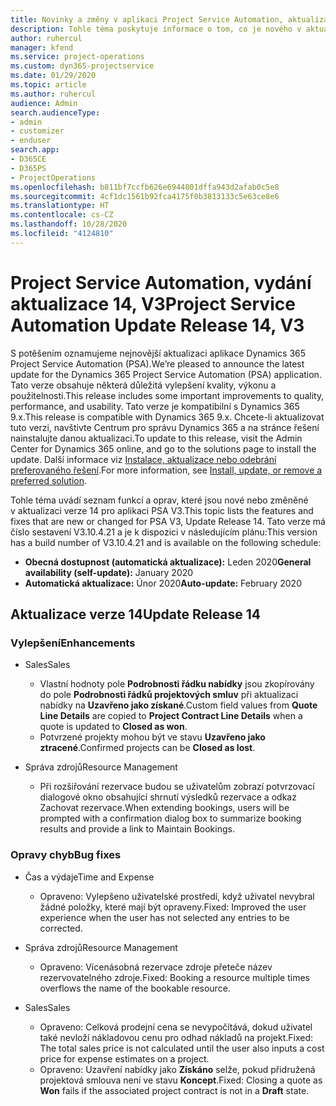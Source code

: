 ```yaml
---
title: Novinky a změny v aplikaci Project Service Automation, aktualizace verze 14, V3
description: Tohle téma poskytuje informace o tom, co je nového v aktualizaci verze 14 pro aplikaci Project Service Automation V3.
author: ruhercul
manager: kfend
ms.service: project-operations
ms.custom: dyn365-projectservice
ms.date: 01/29/2020
ms.topic: article
ms.author: ruhercul
audience: Admin
search.audienceType:
- admin
- customizer
- enduser
search.app:
- D365CE
- D365PS
- ProjectOperations
ms.openlocfilehash: b811bf7ccfb626e6944801dffa943d2afab0c5e8
ms.sourcegitcommit: 4cf1dc1561b92fca4175f0b3813133c5e63ce8e6
ms.translationtype: HT
ms.contentlocale: cs-CZ
ms.lasthandoff: 10/28/2020
ms.locfileid: "4124810"
---
```

# <a name="project-service-automation-update-release-14-v3"></a><span data-ttu-id="64181-103">Project Service Automation, vydání aktualizace 14, V3</span><span class="sxs-lookup"><span data-stu-id="64181-103">Project Service Automation Update Release 14, V3</span></span>
<span data-ttu-id="64181-104">S potěšením oznamujeme nejnovější aktualizaci aplikace Dynamics 365 Project Service Automation (PSA).</span><span class="sxs-lookup"><span data-stu-id="64181-104">We’re pleased to announce the latest update for the Dynamics 365 Project Service Automation (PSA) application.</span></span> <span data-ttu-id="64181-105">Tato verze obsahuje některá důležitá vylepšení kvality, výkonu a použitelnosti.</span><span class="sxs-lookup"><span data-stu-id="64181-105">This release includes some important improvements to quality, performance, and usability.</span></span> <span data-ttu-id="64181-106">Tato verze je kompatibilní s Dynamics 365 9.x.</span><span class="sxs-lookup"><span data-stu-id="64181-106">This release is compatible with Dynamics 365 9.x.</span></span> <span data-ttu-id="64181-107">Chcete-li aktualizovat tuto verzi, navštivte Centrum pro správu Dynamics 365 a na stránce řešení nainstalujte danou aktualizaci.</span><span class="sxs-lookup"><span data-stu-id="64181-107">To update to this release, visit the Admin Center for Dynamics 365 online, and go to the solutions page to install the update.</span></span> <span data-ttu-id="64181-108">Další informace viz [Instalace, aktualizace nebo odebrání preferovaného řešení](https://docs.microsoft.com/power-platform/admin/install-remove-preferred-solution).</span><span class="sxs-lookup"><span data-stu-id="64181-108">For more information, see [Install, update, or remove a preferred solution](https://docs.microsoft.com/power-platform/admin/install-remove-preferred-solution).</span></span>

<span data-ttu-id="64181-109">Tohle téma uvádí seznam funkcí a oprav, které jsou nové nebo změněné v aktualizaci verze 14 pro aplikaci PSA V3.</span><span class="sxs-lookup"><span data-stu-id="64181-109">This topic lists the features and fixes that are new or changed for PSA V3, Update Release 14.</span></span> <span data-ttu-id="64181-110">Tato verze má číslo sestavení V3.10.4.21 a je k dispozici v následujícím plánu:</span><span class="sxs-lookup"><span data-stu-id="64181-110">This version has a build number of V3.10.4.21 and is available on the following schedule:</span></span>

- <span data-ttu-id="64181-111">**Obecná dostupnost (automatická aktualizace):** Leden 2020</span><span class="sxs-lookup"><span data-stu-id="64181-111">**General availability (self-update):** January 2020</span></span>
- <span data-ttu-id="64181-112">**Automatická aktualizace:** Únor 2020</span><span class="sxs-lookup"><span data-stu-id="64181-112">**Auto-update:** February 2020</span></span>

## <a name="update-release-14"></a><span data-ttu-id="64181-113">Aktualizace verze 14</span><span class="sxs-lookup"><span data-stu-id="64181-113">Update Release 14</span></span>

### <a name="enhancements"></a><span data-ttu-id="64181-114">Vylepšení</span><span class="sxs-lookup"><span data-stu-id="64181-114">Enhancements</span></span>

- <span data-ttu-id="64181-115">Sales</span><span class="sxs-lookup"><span data-stu-id="64181-115">Sales</span></span>

     - <span data-ttu-id="64181-116">Vlastní hodnoty pole **Podrobnosti řádku nabídky** jsou zkopírovány do pole **Podrobnosti řádků projektových smluv** při aktualizaci nabídky na **Uzavřeno jako získané**.</span><span class="sxs-lookup"><span data-stu-id="64181-116">Custom field values from **Quote Line Details** are copied to **Project Contract Line Details** when a quote is updated to **Closed as won**.</span></span>
     - <span data-ttu-id="64181-117">Potvrzené projekty mohou být ve stavu **Uzavřeno jako ztracené**.</span><span class="sxs-lookup"><span data-stu-id="64181-117">Confirmed projects can be **Closed as lost**.</span></span>

- <span data-ttu-id="64181-118">Správa zdrojů</span><span class="sxs-lookup"><span data-stu-id="64181-118">Resource Management</span></span>

     - <span data-ttu-id="64181-119">Při rozšiřování rezervace budou se uživatelům zobrazí potvrzovací dialogové okno obsahující shrnutí výsledků rezervace a odkaz Zachovat rezervace.</span><span class="sxs-lookup"><span data-stu-id="64181-119">When extending bookings, users will be prompted with a confirmation dialog box to summarize booking results and provide a link to Maintain Bookings.</span></span>


### <a name="bug-fixes"></a><span data-ttu-id="64181-120">Opravy chyb</span><span class="sxs-lookup"><span data-stu-id="64181-120">Bug fixes</span></span>

- <span data-ttu-id="64181-121">Čas a výdaje</span><span class="sxs-lookup"><span data-stu-id="64181-121">Time and Expense</span></span>

     - <span data-ttu-id="64181-122">Opraveno: Vylepšeno uživatelské prostředí, když uživatel nevybral žádné položky, které mají být opraveny.</span><span class="sxs-lookup"><span data-stu-id="64181-122">Fixed: Improved the user experience when the user has not selected any entries to be corrected.</span></span>

- <span data-ttu-id="64181-123">Správa zdrojů</span><span class="sxs-lookup"><span data-stu-id="64181-123">Resource Management</span></span>

     - <span data-ttu-id="64181-124">Opraveno: Vícenásobná rezervace zdroje přeteče název rezervovatelného zdroje.</span><span class="sxs-lookup"><span data-stu-id="64181-124">Fixed: Booking a resource multiple times overflows the name of the bookable resource.</span></span>

- <span data-ttu-id="64181-125">Sales</span><span class="sxs-lookup"><span data-stu-id="64181-125">Sales</span></span>

     - <span data-ttu-id="64181-126">Opraveno: Celková prodejní cena se nevypočítává, dokud uživatel také nevloží nákladovou cenu pro odhad nákladů na projekt.</span><span class="sxs-lookup"><span data-stu-id="64181-126">Fixed: The total sales price is not calculated until the user also inputs a cost price for expense estimates on a project.</span></span>
     - <span data-ttu-id="64181-127">Opraveno: Uzavření nabídky jako **Získáno** selže, pokud přidružená projektová smlouva není ve stavu **Koncept**.</span><span class="sxs-lookup"><span data-stu-id="64181-127">Fixed: Closing a quote as **Won** fails if the associated project contract is not in a **Draft** state.</span></span>

